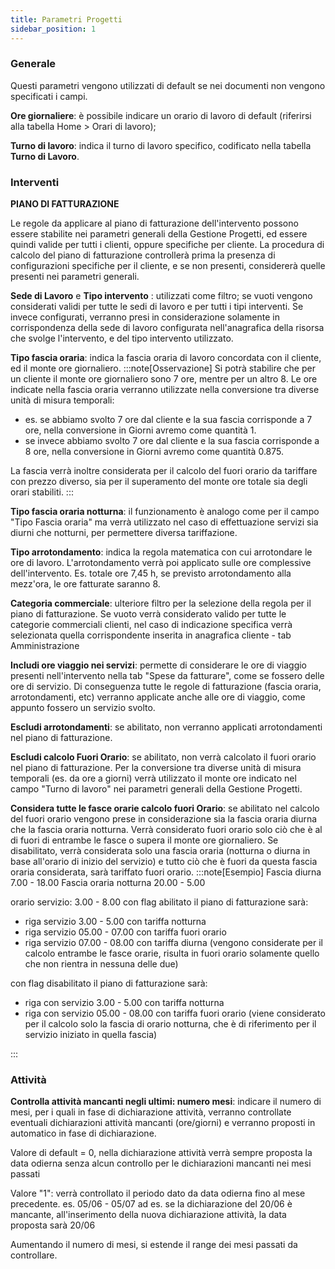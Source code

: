 ```yaml
---
title: Parametri Progetti
sidebar_position: 1
---
```

### Generale

Questi parametri vengono utilizzati di default se nei documenti non vengono specificati i campi.

**Ore giornaliere**: è possibile indicare un orario di lavoro di default (riferirsi alla tabella Home > Orari di lavoro);

**Turno di lavoro**: indica il turno di lavoro specifico, codificato nella tabella **Turno di Lavoro**.


### Interventi


**PIANO DI FATTURAZIONE**

Le regole da applicare al piano di fatturazione dell'intervento possono essere stabilite nei parametri generali della Gestione Progetti, ed essere quindi valide per tutti i clienti, oppure specifiche per cliente. 
La procedura di calcolo del piano di fatturazione controllerà prima la presenza di configurazioni specifiche per il cliente, e se non presenti, considererà quelle presenti nei parametri generali. 

**Sede di Lavoro** e **Tipo intervento** : utilizzati come filtro; se vuoti vengono considerati validi per tutte le sedi di lavoro e per tutti i tipi interventi. Se invece configurati, verranno presi in considerazione solamente in corrispondenza della sede di lavoro configurata nell'anagrafica della risorsa che svolge l'intervento, e del tipo intervento utilizzato. 

**Tipo fascia oraria**: indica la fascia oraria di lavoro concordata con il cliente, ed il monte ore giornaliero. 
:::note[Osservazione] 
Si potrà stabilire che per un cliente il monte ore giornaliero sono 7 ore, mentre per un altro 8. Le ore indicate nella fascia oraria verranno utilizzate nella conversione tra diverse unità di misura temporali: 
- es. se abbiamo svolto 7 ore dal cliente e la sua fascia corrisponde a 7 ore, nella conversione in Giorni avremo come quantità 1. 
- se invece abbiamo svolto 7 ore dal cliente e la sua fascia corrisponde a 8 ore, nella conversione in Giorni avremo come quantità 0.875. 

La fascia verrà inoltre considerata per il calcolo del fuori orario da tariffare con prezzo diverso, sia per il superamento del monte ore totale sia degli orari stabiliti. 
:::

**Tipo fascia oraria notturna**: il funzionamento è analogo come per il campo "Tipo Fascia oraria" ma verrà utilizzato nel caso di effettuazione servizi sia diurni che notturni, per permettere diversa tariffazione. 

**Tipo arrotondamento**: indica la regola matematica con cui arrotondare le ore di lavoro. L'arrotondamento verrà poi applicato sulle ore complessive dell'intervento. Es. totale ore 7,45 h, se previsto arrotondamento alla mezz'ora, le ore fatturate saranno 8. 

**Categoria commerciale**: ulteriore filtro per la selezione della regola per il piano di fatturazione. Se vuoto verrà considerato valido per tutte le categorie commerciali clienti, nel caso di indicazione specifica verrà selezionata quella corrispondente inserita in anagrafica cliente - tab Amministrazione

**Includi ore viaggio nei servizi**: permette di considerare le ore di viaggio presenti nell'intervento nella tab "Spese da fatturare", come se fossero delle ore di servizio. Di conseguenza tutte le regole di fatturazione (fascia oraria, arrotondamenti, etc) verranno applicate anche alle ore di viaggio, come appunto fossero un servizio svolto. 

**Escludi arrotondamenti**: se abilitato, non verranno applicati arrotondamenti nel piano di fatturazione. 

**Escludi calcolo Fuori Orario**: se abilitato, non verrà calcolato il fuori orario nel piano di fatturazione. Per la conversione tra diverse unità di misura temporali (es. da ore a giorni) verrà utilizzato il monte ore indicato nel campo "Turno di lavoro" nei parametri generali della Gestione Progetti. 

**Considera tutte le fasce orarie calcolo fuori Orario**: se abilitato nel calcolo del fuori orario vengono prese in considerazione sia la fascia oraria diurna che la fascia oraria notturna. Verrà considerato fuori orario solo ciò che è al di fuori di entrambe le fasce o supera il monte ore giornaliero. Se disabilitato, verrà considerata solo una fascia oraria (notturna o diurna in base all'orario di inizio del servizio) e tutto ciò che è fuori da questa fascia oraria considerata, sarà tariffato fuori orario. 
:::note[Esempio]
Fascia diurna 7.00 - 18.00
Fascia oraria notturna 20.00 - 5.00

orario servizio: 3.00 - 8.00
con flag abilitato il piano di fatturazione sarà: 
- riga servizio 3.00 - 5.00 con tariffa notturna
- riga servizio 05.00 - 07.00 con tariffa fuori orario
- riga servizio 07.00 - 08.00 con tariffa diurna
(vengono considerate per il calcolo entrambe  le fasce orarie, risulta in fuori orario solamente quello che non rientra in nessuna delle due)

con flag disabilitato il piano di fatturazione sarà:
- riga con servizio 3.00 - 5.00 con tariffa notturna
- riga con servizio 05.00 - 08.00 con tariffa fuori orario 
(viene considerato per il calcolo solo la fascia di orario notturna, che è di riferimento per il servizio iniziato in quella fascia)

:::

### Attività

**Controlla attività mancanti negli ultimi: numero mesi**: indicare il numero di mesi, per i quali in fase di dichiarazione attività, verranno controllate eventuali dichiarazioni attività mancanti (ore/giorni) e verranno proposti in automatico in fase di dichiarazione. 

Valore di default = 0, nella dichiarazione attività verrà sempre proposta la data odierna senza alcun controllo per le dichiarazioni mancanti nei mesi passati

Valore "1": verrà controllato il periodo dato da data odierna fino al mese precedente. es. 05/06 - 05/07
ad es. se la dichiarazione del 20/06 è mancante, all'inserimento della nuova dichiarazione attività, la data proposta sarà 20/06

Aumentando il numero di mesi, si estende il range dei mesi passati da controllare. 
